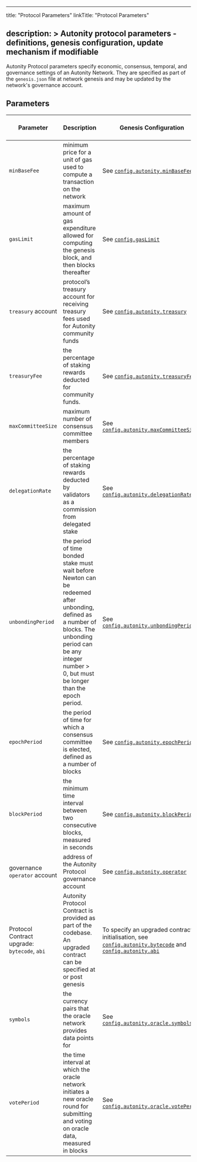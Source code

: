 
---
title: "Protocol Parameters"
linkTitle: "Protocol Parameters"

description: >
  Autonity protocol parameters - definitions, genesis configuration, update mechanism if modifiable 
---

Autonity Protocol parameters specify economic, consensus, temporal, and governance settings of an Autonity Network. They are specified as part of the `genesis.json` file at network genesis and may be updated by the network's governance account.


## Parameters

| Parameter | Description | Genesis Configuration | Post Genesis Update Mechanism |
|-----------|-------------|-----------------------|-------------------------------|
| `minBaseFee` | minimum price for a unit of gas used to compute a transaction on the network | See [`config.autonity.minBaseFee`](/reference/genesis/#configautonity-object) | See [`setMinimumBaseFee`](/reference/api/aut/op-prot/#setminimumbasefee) |
| `gasLimit` | maximum amount of gas expenditure allowed for computing the genesis block, and then blocks thereafter  | See [`config.gasLimit`](/reference/genesis/#gaslimit) | None |
| `treasury` account | protocol’s treasury account for receiving treasury fees used for Autonity community funds | See [`config.autonity.treasury`](/reference/genesis/#configautonity-object) | See [`setTreasuryAccount`](/reference/api/aut/op-prot/#settreasuryaccount) |
| `treasuryFee` | the percentage of staking rewards  deducted for community funds. | See [`config.autonity.treasuryFee`](/reference/genesis/#configautonity-object) | See [`setTreasuryFee`](/reference/api/aut/op-prot/#settreasuryfee) |
| `maxCommitteeSize` | maximum number of consensus committee members| See [`config.autonity.maxCommitteeSize`](/reference/genesis/#configautonity-object) | See [`setCommitteeSize`](/reference/api/aut/op-prot/#setcommitteesize) |
| `delegationRate` | the percentage of staking rewards deducted by validators as a commission from delegated stake | See [`config.autonity.delegationRate`](/reference/genesis/#configautonity-object)  | None |
| `unbondingPeriod` | the period of time bonded stake must wait before Newton can be redeemed after unbonding, defined as a number of blocks. The unbonding period can be any integer number > 0, but must be longer than the epoch period.| See [`config.autonity.unbondingPeriod`](/reference/genesis/#configautonity-object)  | See [`setUnbondingPeriod`](/reference/api/aut/op-prot/#setunbondingperiod) |
| `epochPeriod` | the period of time for which a consensus committee is elected, defined as a number of blocks| See [`config.autonity.epochPeriod`](/reference/genesis/#configautonity-object) | See [`setEpochPeriod`](/reference/api/aut/op-prot/#setepochperiod) |
| `blockPeriod` | the minimum time interval between two consecutive blocks, measured in seconds | See [`config.autonity.blockPeriod`](/reference/genesis/#configautonity-object) | None |
| governance `operator` account | address of the Autonity Protocol governance account| See [`config.autonity.operator`](/reference/genesis/#configautonity-object) | See [`setOperatorAccount`](/reference/api/aut/op-prot/#setoperatoraccount) |
| Protocol Contract upgrade: `bytecode`, `abi`  | Autonity Protocol Contract is provided as part of the codebase. An upgraded contract can be specified at or post genesis | To specify an upgraded contract at initialisation, see [`config.autonity.bytecode`](/reference/genesis/#configautonity-object) and [`config.autonity.abi`](/reference/genesis/#configautonity-object) | See [`upgradeContract`](/reference/api/aut/op-prot/#upgradecontract) |
| `symbols` | the currency pairs that the oracle network provides data points for | See [`config.autonity.oracle.symbols`](/reference/genesis/#configautonityoracle-object) | None |
| `votePeriod` | the time interval at which the oracle network initiates a new oracle round for submitting and voting on oracle data, measured in blocks | See [`config.autonity.oracle.votePeriod`](/reference/genesis/#configautonityoracle-object) | None |
